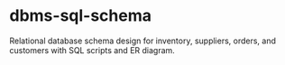 # dbms-sql-schema
Relational database schema design for inventory, suppliers, orders, and customers with SQL scripts and ER diagram.
